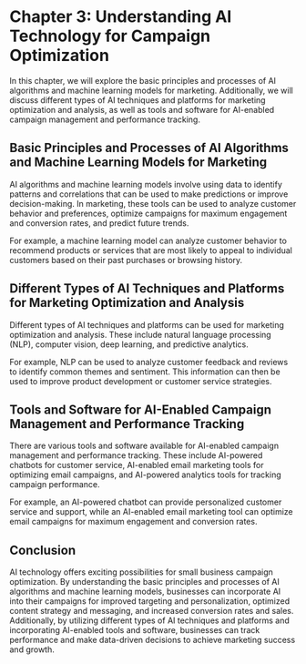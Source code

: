 Chapter 3: Understanding AI Technology for Campaign Optimization
================================================================

In this chapter, we will explore the basic principles and processes of AI algorithms and machine learning models for marketing. Additionally, we will discuss different types of AI techniques and platforms for marketing optimization and analysis, as well as tools and software for AI-enabled campaign management and performance tracking.

Basic Principles and Processes of AI Algorithms and Machine Learning Models for Marketing
-----------------------------------------------------------------------------------------

AI algorithms and machine learning models involve using data to identify patterns and correlations that can be used to make predictions or improve decision-making. In marketing, these tools can be used to analyze customer behavior and preferences, optimize campaigns for maximum engagement and conversion rates, and predict future trends.

For example, a machine learning model can analyze customer behavior to recommend products or services that are most likely to appeal to individual customers based on their past purchases or browsing history.

Different Types of AI Techniques and Platforms for Marketing Optimization and Analysis
--------------------------------------------------------------------------------------

Different types of AI techniques and platforms can be used for marketing optimization and analysis. These include natural language processing (NLP), computer vision, deep learning, and predictive analytics.

For example, NLP can be used to analyze customer feedback and reviews to identify common themes and sentiment. This information can then be used to improve product development or customer service strategies.

Tools and Software for AI-Enabled Campaign Management and Performance Tracking
------------------------------------------------------------------------------

There are various tools and software available for AI-enabled campaign management and performance tracking. These include AI-powered chatbots for customer service, AI-enabled email marketing tools for optimizing email campaigns, and AI-powered analytics tools for tracking campaign performance.

For example, an AI-powered chatbot can provide personalized customer service and support, while an AI-enabled email marketing tool can optimize email campaigns for maximum engagement and conversion rates.

Conclusion
----------

AI technology offers exciting possibilities for small business campaign optimization. By understanding the basic principles and processes of AI algorithms and machine learning models, businesses can incorporate AI into their campaigns for improved targeting and personalization, optimized content strategy and messaging, and increased conversion rates and sales. Additionally, by utilizing different types of AI techniques and platforms and incorporating AI-enabled tools and software, businesses can track performance and make data-driven decisions to achieve marketing success and growth.
